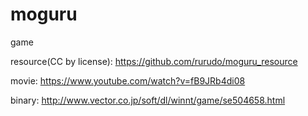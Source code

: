 # moguru
game

resource(CC by license): <https://github.com/rurudo/moguru_resource>

movie: <https://www.youtube.com/watch?v=fB9JRb4di08>

binary: <http://www.vector.co.jp/soft/dl/winnt/game/se504658.html>

